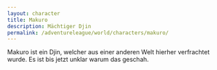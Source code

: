```yaml
---
layout: character
title: Makuro
description: Mächtiger Djin
permalink: /adventureleague/world/characters/makuro/
---
```


Makuro ist ein Djin, welcher aus einer anderen Welt hierher verfrachtet wurde. Es ist bis jetzt unklar warum das geschah.
